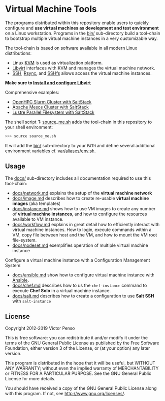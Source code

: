 # Virtual Machine Tools

The programs distributed within this repository enable users to quickly configure and **use virtual machines as development and test environment** on a Linux workstation. Programs in the [bin/](bin) sub-directory build a tool-chain to bootstrap multiple virtual machine instances in a very customizable way. 

The tool-chain is based on software available in all modern Linux distributions: 

* Linux [KVM](http://www.linux-kvm.org) is used as virtualization platform.
* [Libvirt][01] interfaces with KVM and manages the virtual machine network.
* [SSH](http://www.openssh.com/), [Rsync](http://rsync.samba.org/), and [SSHfs](http://fuse.sourceforge.net/sshfs.html) allows access the virtual machine instances.

**Make sure to [Install and configure Libvirt](INSTALL.md)**

Comprehensive examples:

* [OpenHPC Slurm Cluster with SaltStack](https://github.com/vpenso/saltstack-slurm-example) 
* [Apache Mesos Cluster with SaltStack](https://github.com/vpenso/mesos-example)
* [Lustre Parallel Filesystem with SaltStack](https://github.com/mtds/lustre_kvm_saltstack)

The shell script ↴ [source_me.sh](source_me.sh) adds the tool-chain in this repository to your shell environment:

```bash
>>> source source_me.sh
```

It will add the [bin/](bin/) sub-directory to your `PATH` and define several additional environment variables cf. [var/aliases/env.sh](var/aliases/env.sh).

## Usage

The [docs/](docs) sub-directory includes all documentation required to use this tool-chain:

* [docs/network.md](docs/network.md) explains the setup of the **virtual machine network**
* [docs/image.md](docs/image.md) describes how to create re-usable **virtual machine images** 
  (aka templates)
* [docs/instance.md](docs/instance.md) shows how to use VM images to create 
  any number of **virtual machine instances**, and how to configure the
  resources available to VM instance.
* [docs/workflow.md](docs/workflow.md) explains in great detail how to efficiently 
  interact with virtual machine instances. How to login, execute commands within
  a VM, copy file between host and the VM, and how to mount the VM root
  file-system.
* [docs/nodeset.md](docs/nodeset.md) exemplifies operation of multiple virtual 
  machine instance

Configure a virtual machine instance with a Configuration Management System:

* [docs/ansible.md](docs/ansible.md) show how to configure virtual machine
  instance with [Ansible](https://github.com/ansible/ansible). 
* [docs/chef.md](docs/chef.md) describes how to us the `chef-instance` command 
  to execute **Chef Solo** in a virtual machine instance.
* [docs/salt.md](docs/salt.md) describes how to create a configuration to use 
  **Salt SSH** with `salt-instance`

## License

Copyright 2012-2019 Victor Penso

This is free software: you can redistribute it
and/or modify it under the terms of the GNU General Public
License as published by the Free Software Foundation,
either version 3 of the License, or (at your option) any
later version.

This program is distributed in the hope that it will be
useful, but WITHOUT ANY WARRANTY; without even the implied
warranty of MERCHANTABILITY or FITNESS FOR A PARTICULAR
PURPOSE. See the GNU General Public License for more details.

You should have received a copy of the GNU General Public
License along with this program. If not, see 
<http://www.gnu.org/licenses/>.


[01]: http://libvirt.org
